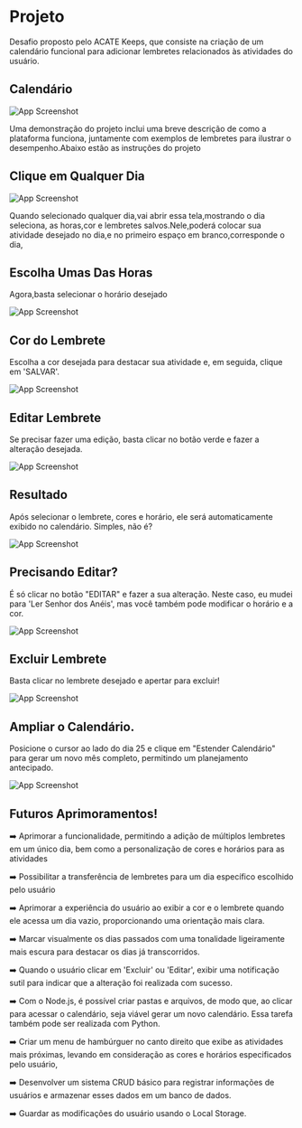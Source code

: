 

# Projeto 

Desafio proposto pelo ACATE Keeps, que consiste na criação de um calendário funcional para adicionar lembretes relacionados às atividades do usuário.

## Calendário

![App Screenshot](https://github.com/ViniciusAndrade02/AprendendoGit/blob/main/img-calendario/Projeto.png?raw=true)


Uma demonstração do projeto inclui uma breve descrição de como a plataforma funciona, juntamente com exemplos de lembretes para ilustrar o desempenho.Abaixo estão as instruções do projeto

## Clique em Qualquer Dia

![App Screenshot](https://github.com/ViniciusAndrade02/AprendendoGit/blob/main/img-calendario/inicial.png?raw=true)

Quando selecionado qualquer dia,vai abrir essa tela,mostrando o dia seleciona, as horas,cor e lembretes salvos.Nele,poderá colocar sua atividade desejado no dia,e no primeiro espaço em branco,corresponde o dia,
## Escolha Umas Das Horas

Agora,basta selecionar o horário desejado

![App Screenshot](https://github.com/ViniciusAndrade02/AprendendoGit/blob/main/img-calendario/horas200.png?raw=true)


## Cor do Lembrete

Escolha a cor desejada para destacar sua atividade e, em seguida, clique em 'SALVAR'.

![App Screenshot](https://github.com/ViniciusAndrade02/AprendendoGit/blob/main/img-calendario/cor.png?raw=true)

## Editar Lembrete

Se precisar fazer uma edição, basta clicar no botão verde e fazer a alteração desejada. 

![App Screenshot](https://github.com/ViniciusAndrade02/AprendendoGit/blob/main/img-calendario/editar%20lembrete.png?raw=true)


## Resultado

Após selecionar o lembrete, cores e horário, ele será automaticamente exibido no calendário. Simples, não é?

![App Screenshot](https://github.com/ViniciusAndrade02/AprendendoGit/blob/main/img-calendario/comoficou.png?raw=true)

## Precisando Editar?

É só clicar no botão "EDITAR" e fazer a sua alteração. Neste caso, eu mudei para 'Ler Senhor dos Anéis', mas você também pode modificar o horário e a cor.

![App Screenshot](https://github.com/ViniciusAndrade02/AprendendoGit/blob/main/img-calendario/image%2048.png?raw=true)

## Excluir Lembrete

Basta clicar no lembrete desejado e apertar para excluir!

![App Screenshot](https://github.com/ViniciusAndrade02/AprendendoGit/blob/main/img-calendario/excluir.png?raw=true)

## Ampliar o Calendário.

Posicione o cursor ao lado do dia 25 e clique em "Estender Calendário" para gerar um novo mês completo, permitindo um planejamento antecipado.

![App Screenshot](https://github.com/ViniciusAndrade02/AprendendoGit/blob/main/img-calendario/extender.png?raw=true)


## Futuros Aprimoramentos!

<p>➡️ Aprimorar a funcionalidade, permitindo a adição de múltiplos lembretes em um único dia, bem como a personalização de cores e horários para as atividades</p>
<p>➡️ Possibilitar a transferência de lembretes para um dia específico escolhido pelo usuário</p>
<p>➡️ Aprimorar a experiência do usuário ao exibir a cor e o lembrete quando ele acessa um dia vazio, proporcionando uma orientação mais clara.</p>
<p>➡️ Marcar visualmente os dias passados com uma tonalidade ligeiramente mais escura para destacar os dias já transcorridos.</p>
<p>➡️ Quando o usuário clicar em 'Excluir' ou 'Editar', exibir uma notificação sutil para indicar que a alteração foi realizada com sucesso.</p>
<p>➡️ Com o Node.js, é possível criar pastas e arquivos, de modo que, ao clicar para acessar o calendário, seja viável gerar um novo calendário. Essa tarefa também pode ser realizada com Python.</p>
<p>➡️ Criar um menu de hambúrguer no canto direito que exibe as atividades mais próximas, levando em consideração as cores e horários especificados pelo usuário, </p>
<p>➡️ Desenvolver um sistema CRUD básico para registrar informações de usuários e armazenar esses dados em um banco de dados.</p>
<p>➡️ Guardar as modificações do usuário usando o Local Storage.</p>




